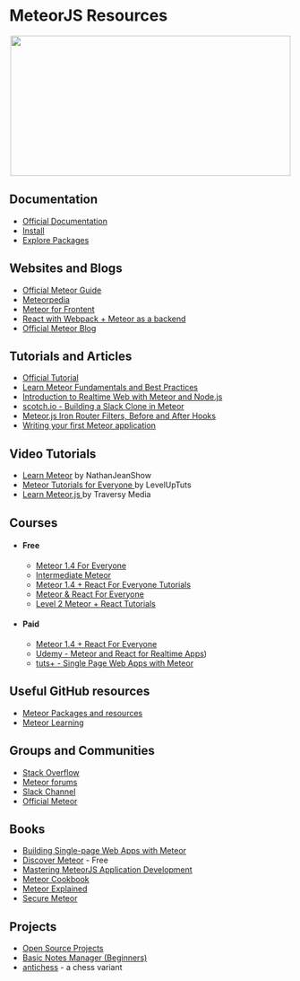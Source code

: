 # MeteorJS Resources

<div align="center">
	<code><img height="250" width="500" src="https://d14jjfgstdxsoz.cloudfront.net/assets/meteor-logo.svg"></code>
</div>

## Documentation

* [Official Documentation](https://docs.meteor.com/)
* [Install](https://www.meteor.com/install)
* [Explore Packages](https://atmospherejs.com/)

## Websites and Blogs

* [Official Meteor Guide](https://guide.meteor.com/)
* [Meteorpedia](http://www.meteorpedia.com/read/Main_Page)
* [Meteor for Frontent](https://davidwalsh.name/meteor-frontend-engineers)
* [React with Webpack + Meteor as a backend](hhttp://julian.io/react-with-webpack-meteor-as-a-backend/)
* [Official Meteor Blog](https://blog.meteor.com/)

## Tutorials and Articles

* [Official Tutorial](https://www.meteor.com/tutorials/blaze/creating-an-app)
* [Learn Meteor Fundamentals and Best Practices](http://andrewscala.com/meteor/)
* [Introduction to Realtime Web with Meteor and Node.js](https://www.andrewmunsell.com/blog/introduction-to-realtime-web-meteor-and-nodejs)
* [scotch.io - Building a Slack Clone in Meteor](https://scotch.io/tutorials/building-a-slack-clone-in-meteor-js-getting-started)
* [Meteor.js Iron Router Filters, Before and After Hooks](http://www.manuel-schoebel.com/blog/meteorjs-iron-router-filters-before-and-after-hooks)
* [Writing your first Meteor application](http://sebastiandahlgren.se/2013/07/17/tutorial-writing-your-first-metor-application/)

## Video Tutorials

* [ Learn Meteor](https://www.youtube.com/watch?v=r62x4DS5yw0&list=PLqiT-vn2D1sa9a36O2l4dM8MWmtW0BFyw&index=1) by NathanJeanShow
* [ Meteor Tutorials for Everyone ](https://www.youtube.com/playlist?list=PLLnpHn493BHECNl9I8gwos-hEfFrer7TV) by LevelUpTuts
* [Learn Meteor.js ](https://www.youtube.com/watch?v=vSFH1T3SnBY) by Traversy Media

##  Courses

- #### Free

  - [Meteor 1.4 For Everyone](https://www.leveluptutorials.com/tutorials/meteor-1-4-for-everyone)
  - [Intermediate Meteor](https://www.leveluptutorials.com/tutorials/intermediate-meteor)
   - [Meteor 1.4 + React For Everyone Tutorials](https://www.leveluptutorials.com/tutorials/meteor-1-4-react-for-everyone-tutorials)
  - [Meteor & React For Everyone](https://www.leveluptutorials.com/tutorials/meteor-react-for-everyone)
  - [Level 2 Meteor + React Tutorials](https://www.leveluptutorials.com/tutorials/level-2-meteor-react-tutorials)

- #### Paid
   - [Meteor 1.4 + React For Everyone](https://www.leveluptutorials.com/tutorials/meteor-1-4-react-for-everyone)
   -  [Udemy - Meteor and React for Realtime Apps](https://www.udemy.com/course/meteor-react-tutorial/))
   - [tuts+ - Single Page Web Apps with Meteor](http://code.tutsplus.com/courses/single-page-web-apps-with-meteor)

## Useful GitHub resources

* [Meteor Packages and resources](https://github.com/Urigo/awesome-meteor#resources)
* [Meteor Learning](https://github.com/ericdouglas/Meteor-Learning)

## Groups and Communities

- [Stack Overflow](http://stackoverflow.com/questions/tagged/meteor?sort=newest&pagesize=15)
- [Meteor forums](https://forums.meteor.com/)
- [Slack Channel](https://meteor-community.slack.com/join/shared_invite/enQtODA0NTU2Nzk5MTA3LWY5NGMxMWRjZDgzYWMyMTEyYTQ3MTcwZmU2YjM5MTY3MjJkZjQ0NWRjOGZlYmIxZjFlYTA5Mjg4OTk3ODRiOTc#/)
- [Official Meteor](https://twitter.com/meteorjs)

## Books
- [Building Single-page Web Apps with Meteor](https://www.packtpub.com/web-development/building-single-page-web-apps-meteor)
- [Discover Meteor](http://www.discovermeteor.com/) - Free
- [Mastering MeteorJS Application Development](https://www.packtpub.com/web-development/mastering-meteorjs-application-development) 
- [Meteor Cookbook](https://www.packtpub.com/web-development/meteor-cookbook)
- [Meteor Explained](https://gumroad.com/l/meteor-explained)
- [Secure Meteor](https://www.securemeteor.com/)

## Projects 

- [Open Source Projects](https://awesomeopensource.com/projects/meteor)
- [Basic Notes Manager (Beginners)](https://www.youtube.com/watch?v=9494-2E4riQ) 
- [antichess](https://github.com/bojan88/antichess) - a chess variant 